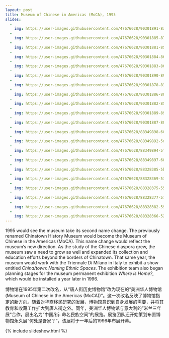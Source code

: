 ```yaml
---
layout: post
title: Museum of Chinese in Americas (MoCA), 1995
slides:
  -
    img: https://user-images.githubusercontent.com/47676628/90301891-8a869280-de70-11ea-893a-dabd861389c1.jpg
  -
    img: https://user-images.githubusercontent.com/47676628/90301885-878ba200-de70-11ea-8c78-aca410191ab7.jpg
  -
    img: https://user-images.githubusercontent.com/47676628/90301881-85294800-de70-11ea-8312-e47573a22a10.jpg
  -
    img: https://user-images.githubusercontent.com/47676628/90301884-86f30b80-de70-11ea-933c-e3d12ea19a9f.jpg
  -
    img: https://user-images.githubusercontent.com/47676628/90301883-86f30b80-de70-11ea-924e-a78e5c95c65f.jpg
  -
    img: https://user-images.githubusercontent.com/47676628/90301890-89edfc00-de70-11ea-9b4b-95b6417f628e.jpg
  -
    img: https://user-images.githubusercontent.com/47676628/90301878-83f81b00-de70-11ea-9136-9e379673a7a5.jpg
  -
    img: https://user-images.githubusercontent.com/47676628/90301886-88243880-de70-11ea-8696-024e449d464d.jpg
  -
    img: https://user-images.githubusercontent.com/47676628/90301882-85c1de80-de70-11ea-819c-4b29cf89d719.jpg
  -
    img: https://user-images.githubusercontent.com/47676628/90301889-89556580-de70-11ea-8501-f0d0aed556bb.jpg
  -
    img: https://user-images.githubusercontent.com/47676628/90301887-88bccf00-de70-11ea-9a9b-0786af78f137.jpg
  -
    img: https://user-images.githubusercontent.com/47676628/88349898-60cdc600-cd1f-11ea-892e-aa95379ec703.jpg
  -
    img: https://user-images.githubusercontent.com/47676628/88349892-5dd2d580-cd1f-11ea-9845-5d7d232fbd91.jpg
  -
    img: https://user-images.githubusercontent.com/47676628/88349894-5f9c9900-cd1f-11ea-933a-a0cafcc3a9d0.jpg
  -
    img: https://user-images.githubusercontent.com/47676628/88349897-60352f80-cd1f-11ea-8f7e-66a184c09895.jpg
  -
    img: https://user-images.githubusercontent.com/47676628/88328385-5b0fba80-ccf6-11ea-8cd9-377b87a63a0f.jpg
  -
    img: https://user-images.githubusercontent.com/47676628/88328369-53e8ac80-ccf6-11ea-8e68-e1e140abffd9.jpg
  -
    img: https://user-images.githubusercontent.com/47676628/88328375-55b27000-ccf6-11ea-8cb9-b71a514d7f8a.jpg
  -
    img: https://user-images.githubusercontent.com/47676628/88328377-577c3380-ccf6-11ea-8bfb-7b86695f68fd.jpg
  -
    img: https://user-images.githubusercontent.com/47676628/88328382-5945f700-ccf6-11ea-8b1a-aa60c5f8b5f2.jpg
  -
    img: https://user-images.githubusercontent.com/47676628/88328366-521ee900-ccf6-11ea-98fa-2073b7784b0c.jpg
---
```


1995 would see the museum take its second name change. The previously renamed Chinatown History Museum would become the Museum of Chinese in the Americas (MoCA). This name change would reflect the museum’s new direction. As the study of the Chinese diaspora grew, the museum saw a need to grow as well and expanded its collection and education efforts beyond the borders of Chinatown. That same year, the museum would work with the Triennale Di Milano in Italy to exhibit a show entitled *China/town: Naming Ethnic Spaces*. The exhibition team also began planning stages for the museum permanent exhibition *Where is Home?*, which would be installed a year later in 1996.  

博物馆在1995年第二次改名，从“唐人街历史博物馆”改为现在的“美洲华人博物馆(Museum of Chinese in the Americas (MoCA))”。这一次改名反映了博物馆指定的新方向。随着对华裔移民研究的发展，博物馆意识到自身发展的需要，并将其教育和收藏工作扩大到唐人街之外。同年，美洲华人博物馆与意大利的”米兰三年展"合作，展出名为“中国/街: 命名民族空间”的展览。展览团队还开始策划布置博物馆永久展“何处是吾家？”，该展将于一年后的1996年布展开幕。

{% include slideshow.html %}


